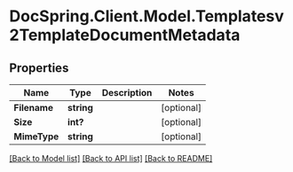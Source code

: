 # DocSpring.Client.Model.Templatesv2TemplateDocumentMetadata
## Properties

Name | Type | Description | Notes
------------ | ------------- | ------------- | -------------
**Filename** | **string** |  | [optional] 
**Size** | **int?** |  | [optional] 
**MimeType** | **string** |  | [optional] 

[[Back to Model list]](../README.md#documentation-for-models) [[Back to API list]](../README.md#documentation-for-api-endpoints) [[Back to README]](../README.md)

